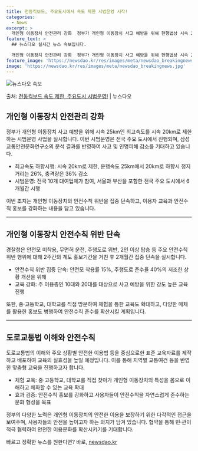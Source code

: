```yaml
---
title: 전동킥보드, 주요도시에서 속도 제한 시범운영 시작!
categories:
  - News
excerpt: >
  개인형 이동장치 안전관리 강화  정부가 개인형 이동장치 사고 예방을 위해 현행법상 시속 25km인 개인형 이…
feature_text: >
  ## 뉴스다오 실시간 뉴스 속보입니다.

  개인형 이동장치 안전관리 강화  정부가 개인형 이동장치 사고 예방을 위해 현행법상 시속 25km인 개인형 이…
feature_image: 'https://newsdao.kr/res/images/meta/newsdao_breakingnews.jpg'
image: 'https://newsdao.kr/res/images/meta/newsdao_breakingnews.jpg'
---
```


![뉴스다오 속보](https://newsdao.kr/res/images/meta/newsdao_breakingnews.jpg)

<p>출처: <a href="https://newsdao.kr/4677" rel="dofollow">전동킥보드 속도 제한, 주요도시 시범운영!</a> | 뉴스다오</p>

<h2 data-ke-size="size26">개인형 이동장치 안전관리 강화</h2>

<p data-ke-size="size16">정부가 개인형 이동장치 사고 예방을 위해 시속 25km인 최고속도를 시속 20km로 제한하는 시범운영 사업을 실시합니다. 이번 시범운영은 전국 주요 도시에서 진행되며, 삼성교통안전문화연구소의 분석 결과를 반영하여 사고 및 인명피해 감소를 기대하고 있습니다.</p>

<ul>
    <li>최고속도 하향시행: 시속 20km로 제한, 운행속도 25km에서 20km로 하향시 정지거리는 26%, 충격량은 36% 감소</li>
    <li>시범운영: 전국 10개 대여업체가 참여, 서울과 부산을 포함한 전국 주요 도시에서 6개월간 시행</li>
</ul>

<p data-ke-size="size16">이번 조치는 개인형 이동장치의 안전수칙 위반을 집중 단속하고, 이용자 교육과 안전수칙 홍보를 강화하는 내용을 담고 있습니다.</p>

<hr>

<h2 data-ke-size="size26">개인형 이동장치 안전수칙 위반 단속</h2>

<p data-ke-size="size16">경찰청은 안전모 미착용, 무면허 운전, 주행도로 위반, 2인 이상 탑승 등 주요 안전수칙 위반 행위에 대해 2주간의 계도 홍보기간을 거친 후 2개월간 집중 단속을 실시합니다.</p>

<ul>
    <li>안전수칙 위반 집중 단속: 안전모 착용률 15%, 주행도로 준수율 40%의 저조한 상황 개선을 위해</li>
    <li>교육 강화: 주 이용층인 10대와 20대를 대상으로 사고 예방을 위한 강도 높은 교육 진행</li>
</ul>

<p data-ke-size="size16">또한, 중·고등학교, 대학교를 직접 방문하여 체험을 통한 교육도 확대하고, 다양한 매체를 활용한 홍보도 병행하여 안전수칙 준수를 확산시킬 계획입니다.</p>

<hr>

<h2 data-ke-size="size26">도로교통법 이해와 안전수칙</h2>

<p data-ke-size="size16">도로교통법의 이해와 주요 상황별 안전한 이용법 등을 중심으로한 표준 교육자료를 제작하고 배포하여 교육의 실효성을 높일 예정입니다. 이를 통해 지역별 교통여건 등을 반영한 맞춤형 교육을 진행하고자 합니다.</p>

<ul>
    <li>체험 교육: 중·고등학교, 대학교를 직접 찾아가 개인형 이동장치의 특성을 몸으로 이해하고 체화할 수 있는 교육 확대</li>
    <li>효과 검증: 안전수칙 홍보를 강화하고 사용자들이 안전수칙을 자연스럽게 준수하는 문화 형성을 목표</li>
</ul>

<p data-ke-size="size16">정부의 다양한 노력은 개인형 이동장치의 안전한 이용을 보장하기 위한 다각적인 접근을 보여주며, 사용자들의 안전을 높이고자 하는 의지가 담겨 있습니다. 협약을 통해 민·관이 적극 협력하여 안전한 이용문화를 확산시키기를 기대합니다.</p> 

빠르고 정확한 뉴스를 원한다면? 바로, <a href="https://newsdao.kr" rel="dofollow">newsdao.kr</a>


